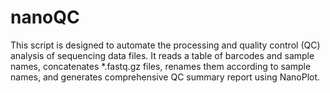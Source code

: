 # nanoQC
This script is designed to automate the processing and quality control (QC) analysis of sequencing data files. It reads a table of barcodes and sample names, concatenates *.fastq.gz files, renames them according to sample names, and generates comprehensive QC summary report using NanoPlot.
